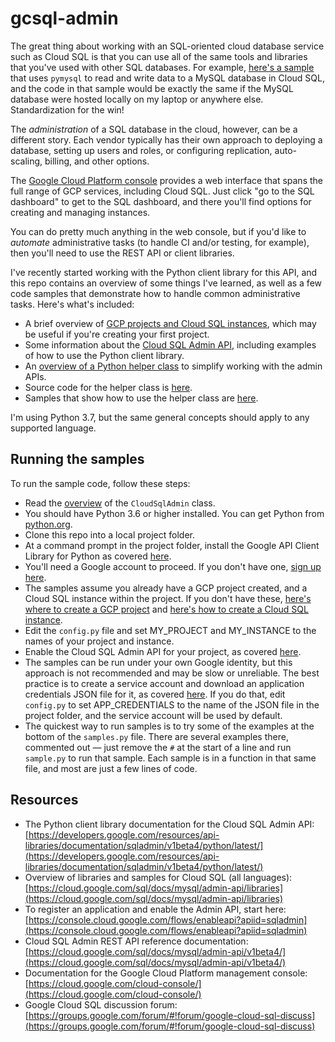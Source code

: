 # gcsql-admin
The great thing about working with an SQL-oriented cloud database service such as Cloud SQL is that you can use all of the same tools and libraries that you've used with other SQL databases. For example, [here's a sample](https://github.com/dmahugh/weather-tracker) that uses ```pymysql``` to read and write data to a MySQL database in Cloud SQL, and the code in that sample would be exactly the same if the MySQL database were hosted locally on my laptop or anywhere else. Standardization for the win!

The _administration_ of a SQL database in the cloud, however, can be a different story. Each vendor typically has their own approach to deploying a database, setting up users and roles, or configuring replication, auto-scaling, billing, and other options.

The [Google Cloud Platform console](https://console.cloud.google.com) provides a web interface that spans the full range of GCP services, including Cloud SQL. Just click "go to the SQL dashboard" to get to the SQL dashboard, and there you'll find options for creating and managing instances.

You can do pretty much anything in the web console, but if you'd like to _automate_ administrative tasks (to handle CI and/or testing, for example), then you'll need to use the REST API or client libraries.

I've recently started working with the Python client library for this API, and this repo contains an overview of some things I've learned, as well as a few code samples that demonstrate how to handle common administrative tasks. Here's what's included:

* A brief overview of [GCP projects and Cloud SQL instances](projects-instances.md), which may be useful if you're creating your first project.
* Some information about the [Cloud SQL Admin API](admin-api.md), including examples of how to use the Python client library.
* An [overview of a Python helper class](helper-class.md) to simplify working with the admin APIs.
* Source code for the helper class is [here](gcsql_admin.py).
* Samples that show how to use the helper class are [here](samples.py).

I'm using Python 3.7, but the same general concepts should apply to any supported language.

## Running the samples

To run the sample code, follow these steps:

* Read the [overview](helper-class.md) of the ```CloudSqlAdmin``` class.
* You should have Python 3.6 or higher installed. You can get Python from [python.org](https://www.python.org/).
* Clone this repo into a local project folder.
* At a command prompt in the project folder, install the Google API Client Library for Python as covered [here](https://developers.google.com/api-client-library/python/start/installation).
* You'll need a Google account to proceed. If you don't have one, [sign up here](https://support.google.com/accounts/answer/27441?hl=en).
* The samples assume you already have a GCP project created, and a Cloud SQL instance within the project. If you don't have these, [here's where to create a GCP project](https://console.developers.google.com/cloud-resource-manager) and [here's how to create a Cloud SQL instance](https://cloud.google.com/sql/docs/mysql/create-instance).
* Edit the ```config.py``` file and set MY_PROJECT and MY_INSTANCE to the names of your project and instance.
* Enable the Cloud SQL Admin API for your project, as covered [here](https://console.cloud.google.com/flows/enableapi?apiid=sqladmin
).
* The samples can be run under your own Google identity, but this approach is not recommended and may be slow or unreliable. The best practice is to create a service account and download an application credentials JSON file for it, as covered [here](https://cloud.google.com/iam/docs/creating-managing-service-account-keys). If you do that, edit ```config.py``` to set APP_CREDENTIALS to the name of the JSON file in the project folder, and the service account will be used by default.
* The quickest way to run samples is to try some of the examples at the bottom of the ```samples.py``` file. There are several examples there, commented out &mdash; just remove the ```#``` at the start of a line and run ```sample.py``` to run that sample. Each sample is in a function in that same file, and most are just a few lines of code.

## Resources

* The Python client library documentation for the Cloud SQL Admin API: [https://developers.google.com/resources/api-libraries/documentation/sqladmin/v1beta4/python/latest/](https://developers.google.com/resources/api-libraries/documentation/sqladmin/v1beta4/python/latest/)
* Overview of libraries and samples for Cloud SQL (all languages): [https://cloud.google.com/sql/docs/mysql/admin-api/libraries](https://cloud.google.com/sql/docs/mysql/admin-api/libraries)
* To register an application and enable the Admin API, start here: [https://console.cloud.google.com/flows/enableapi?apiid=sqladmin](https://console.cloud.google.com/flows/enableapi?apiid=sqladmin)
* Cloud SQL Admin REST API reference documentation: [https://cloud.google.com/sql/docs/mysql/admin-api/v1beta4/](https://cloud.google.com/sql/docs/mysql/admin-api/v1beta4/)
* Documentation for the Google Cloud Platform management console: [https://cloud.google.com/cloud-console/](https://cloud.google.com/cloud-console/)
* Google Cloud SQL discussion forum: [https://groups.google.com/forum/#!forum/google-cloud-sql-discuss](https://groups.google.com/forum/#!forum/google-cloud-sql-discuss)

